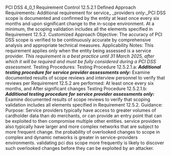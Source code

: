 PCI DSS 4_0_1 Requirement Control 12.5.2.1 Defined Approach Requirements: Additional requirement for service_ _providers only:_PCI DSS scope is documented and confirmed by the entity at least once every six months and upon significant change to the in-scope environment. At a minimum, the scoping validation includes all the elements specified in Requirement 12.5.2. Customized Approach Objective: The accuracy of PCI DSS scope is verified to be continuously accurate by comprehensive analysis and appropriate technical measures. Applicability Notes: This requirement applies only when the entity being assessed is a service provider. _This requirement is a best practice until 31 March_ _2025, after which it will be required and must be_ _fully considered during a PCI DSS assessment._ Testing Procedures: Testing Procedure 12.5.2.1.a: **_Additional testing procedure for_** **_service provider assessments only:_** Examine documented results of scope reviews and interview personnel to verify that reviews per Requirement 12.5.2 are performed: At least once every six months, and After significant changes Testing Procedure 12.5.2.1.b: **_Additional testing procedure for_** **_service provider assessments only:_** Examine documented results of scope reviews to verify that scoping validation includes all elements specified in Requirement 12.5.2. Guidance: Purpose: Service providers typically have access to greater volumes of cardholder data than do merchants, or can provide an entry point that can be exploited to then compromise multiple other entities. service providers also typically have larger and more complex networks that are subject to more frequent change. the probability of overlooked changes to scope in complex and dynamic networks is greater in service-providers environments. validating pci dss scope more frequently is likely to discover such overlooked changes before they can be exploited by an attacker.